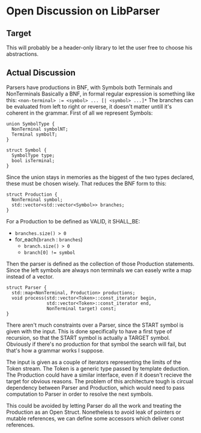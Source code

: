 # Open Discussion on LibParser

## Target

This will probably be a header-only library to let the user free to choose his abstractions.

## Actual Discussion

Parsers have productions in BNF, with Symbols both Terminals and NonTerminals
Basically a BNF, in formal regular expression is something like this: `<non-terminal> := <symbol> ... [| <symbol> ...]*`
The branches can be evaluated from left to right or reverse, it doesn't matter untill it's coherent in the grammar.
First of all we represent Symbols:

```
union SymbolType {
  NonTerminal symbolNT;
  Terminal symbolT;
}

struct Symbol {
  SymbolType type;
  bool isTerminal;
}
```

Since the union stays in memories as the biggest of the two types declared, these must be chosen wisely.
That reduces the BNF form to this:

```
struct Production {
  NonTerminal symbol;
  std::vector<std::vector<Symbol>> branches;
}
```

For a Production to be defined as VALID, it SHALL_BE:
- `branches.size() > 0`
- for_each(`branch` : `branches`)
  - `branch.size() > 0`
  - `branch[0] != symbol`

Then the parser is defined as the collection of those Production statements. Since the left symbols are always non terminals we can easely write a map instead of a vector.

```
struct Parser {
  std::map<NonTerminal, Production> productions;
  void process(std::vector<Token>::const_iterator begin,
               std::vector<Token>::const_iterator end,
               NonTerminal target) const;
}
```

There aren't much constraints over a Parser, since the START symbol is given with the input. This is done specifically to have a first type of recursion, so that the START symbol is actually a TARGET symbol.
Obviously if there's no production for that symbol the search will fail, but that's how a grammar works I suppose.

The input is given as a couple of iterators representing the limits of the Token stream. The Token is a generic type passed by template deduction.
The Production could have a similar interface, even if it doesn't recieve the target for obvious reasons. The problem of this architecture tough is circual dependency between Parser and Production, which would need to pass computation to Parser in order to resolve the next symbols.

This could be avoided by letting Parser do all the work and treating the Production as an Open Struct. Nonetheless to avoid leak of pointers or mutable references, we can define some accessors which deliver const references.
